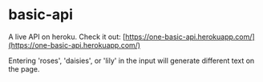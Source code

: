 # basic-api
A live API on heroku.
Check it out: [https://one-basic-api.herokuapp.com/](https://one-basic-api.herokuapp.com/)

Entering 'roses', 'daisies', or 'lily' in the input will generate different text on the page.
